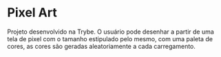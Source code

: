 # Pixel Art
Projeto desenvolvido na Trybe. O usuário pode desenhar a partir de uma tela de pixel com o tamanho estipulado pelo mesmo, com uma paleta de cores, as cores são geradas aleatoriamente a cada carregamento.
